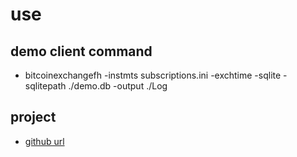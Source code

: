# use

## demo client command

- bitcoinexchangefh -instmts subscriptions.ini -exchtime  -sqlite -sqlitepath ./demo.db -output ./Log

## project

- [github url](https://github.com/Aurora-Team/BitcoinExchangeFH)
